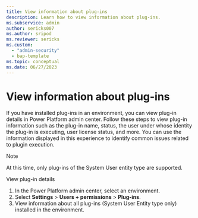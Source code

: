 ```yaml
---
title: View information about plug-ins
description: Learn how to view information about plug-ins.
ms.subservice: admin
author: sericks007
ms.author: sripod
ms.reviewer: sericks
ms.custom:
  - "admin-security"
  - bap-template
ms.topic: conceptual
ms.date: 06/27/2023
---
```


# View information about plug-ins

If you have installed plug-ins in an environment, you can view plug-in details in Power Platform admin center. Follow these steps to view plug-in information such as the plug-in name, status, the user under whose identity the plug-in is executing, user license status, and more. You can use the information displayed in this experience to identify common issues related to plugin execution.

> [!Note]
> At this time, only plug-ins of the System User entity type are supported.

View plug-in details
1. In the Power Platform admin center, select an environment.
1. Select **Settings** > **Users + permissions** > **Plug-ins**.
1. View information about all plug-ins (System User Entity type only) installed in the environment.
